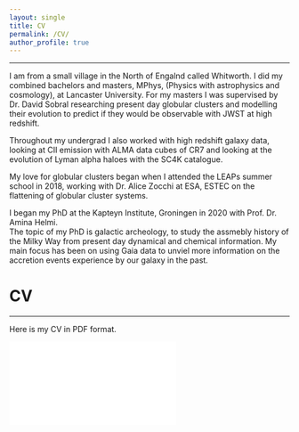 ```yaml
---
layout: single
title: CV
permalink: /CV/
author_profile: true
---
```


---
I am from a small village in the North of Engalnd called Whitworth. I did my 
combined bachelors and masters, MPhys, (Physics with astrophysics and cosmology), 
at Lancaster University. For my masters I was supervised by Dr. David Sobral 
researching present day globular clusters and modelling their evolution to predict
if they would be observable with JWST at high redshift. 

Throughout my undergrad I also worked with high redshift galaxy data, looking at CII 
emission with ALMA data cubes of CR7 and looking at the evolution of Lyman alpha haloes 
with the SC4K catalogue. 

My love for globular clusters began when I attended the LEAPs summer school in 2018, 
working with Dr. Alice Zocchi at ESA, ESTEC on the flattening of globular cluster systems.

I began my PhD at the Kapteyn Institute, Groningen in 2020 with Prof. Dr. Amina Helmi.  
The topic of my PhD is galactic archeology, to study the assmebly history of the Milky Way
from present day dynamical and chemical information. My main focus has been on using Gaia 
data to unviel more information on the accretion events experience by our galaxy in the past.




CV
======
---

Here is my CV in PDF format. 

<embed src="/assets/files/Emma_Dodd_CV.pdf" type="application/pdf" />
